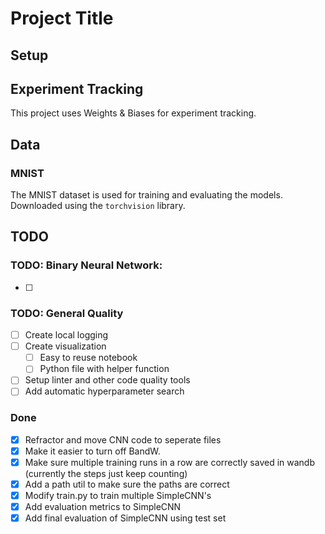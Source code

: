 # Project Title

## Setup

## Experiment Tracking
This project uses Weights & Biases for experiment tracking. 

## Data
### MNIST
The MNIST dataset is used for training and evaluating the models. Downloaded using the `torchvision` library.

## TODO
### TODO: Binary Neural Network: 
- [ ] 
### TODO: General Quality
- [ ] Create local logging
- [ ] Create visualization
  - [ ] Easy to reuse notebook 
  - [ ] Python file with helper function
- [ ] Setup linter and other code quality tools
- [ ] Add automatic hyperparameter search

### Done
- [X] Refractor and move CNN code to seperate files
- [X] Make it easier to turn off BandW. 
- [X] Make sure multiple training runs in a row are correctly saved in wandb (currently the steps just keep counting)
- [X] Add a path util to make sure the paths are correct
- [X] Modify train.py to train multiple SimpleCNN's
- [X] Add evaluation metrics to SimpleCNN
- [X] Add final evaluation of SimpleCNN using test set